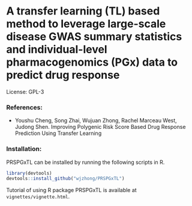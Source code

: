 # A transfer learning (TL) based method to leverage large-scale disease GWAS summary statistics and individual-level pharmacogenomics (PGx) data to predict drug response

License: GPL-3 

### References: 
  - Youshu Cheng, Song Zhai, Wujuan Zhong, Rachel Marceau West, Judong Shen. Improving Polygenic Risk Score Based Drug Response Prediction Using Transfer Learning

### Installation:
PRSPGxTL can be installed by running the following scripts in R.

```r
library(devtools)
devtools::install_github("wjzhong/PRSPGxTL")
```

Tutorial of using R package PRSPGxTL is available at `vignettes/vignette.html`.
